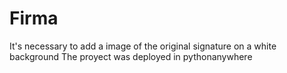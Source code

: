 # Firma
It's necessary to add a image of the original signature on a white background
The proyect was deployed in pythonanywhere
